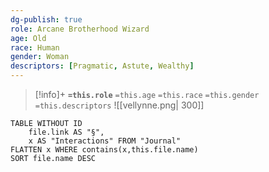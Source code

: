 ```yaml
---
dg-publish: true
role: Arcane Brotherhood Wizard
age: Old
race: Human
gender: Woman
descriptors: [Pragmatic, Astute, Wealthy]
---
```


> [!info]+
> **`=this.role`**
> `=this.age` `=this.race` `=this.gender`
> `=this.descriptors` 
> ![[vellynne.png| 300]]

```dataview
TABLE WITHOUT ID
	file.link AS "§", 
	x AS "Interactions" FROM "Journal"
FLATTEN x WHERE contains(x,this.file.name) 
SORT file.name DESC
```

